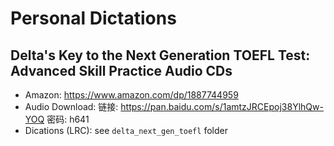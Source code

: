 # Personal Dictations

## Delta's Key to the Next Generation TOEFL Test: Advanced Skill Practice Audio CDs
* Amazon: https://www.amazon.com/dp/1887744959
* Audio Download: 链接: https://pan.baidu.com/s/1amtzJRCEpoj38YlhQw-YOQ 密码: h641
* Dications (LRC): see `delta_next_gen_toefl` folder
